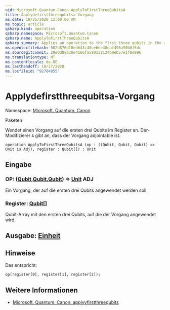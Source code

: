 ```yaml
---
uid: Microsoft.Quantum.Canon.ApplyToFirstThreeQubitsA
title: Applydefirstthreequbitsa-Vorgang
ms.date: 10/26/2020 12:00:00 AM
ms.topic: article
qsharp.kind: operation
qsharp.namespace: Microsoft.Quantum.Canon
qsharp.name: ApplyToFirstThreeQubitsA
qsharp.summary: Applies an operation to the first three qubits in the register. The modifier `A` indicates that the operation is adjointable.
ms.openlocfilehash: 502d876df0ed643c40ce6ee48eaf496a90b0f5dc
ms.sourcegitcommit: 29e0d88a30e4166fa580132124b0eb57e1f0e986
ms.translationtype: MT
ms.contentlocale: de-DE
ms.lasthandoff: 10/27/2020
ms.locfileid: "92704855"
---
```

# <a name="applytofirstthreequbitsa-operation"></a>Applydefirstthreequbitsa-Vorgang

Namespace: [Microsoft. Quantum. Canon](xref:Microsoft.Quantum.Canon)

Paketen [](https://nuget.org/packages/)


Wendet einen Vorgang auf die ersten drei Qubits im Register an.
Der-Modifizierer `A` gibt an, dass der Vorgang adjointable ist.

```qsharp
operation ApplyToFirstThreeQubitsA (op : ((Qubit, Qubit, Qubit) => Unit is Adj), register : Qubit[]) : Unit
```


## <a name="input"></a>Eingabe

### <a name="op--qubitqubitqubit--unit-adj"></a>OP: ([Qubit](xref:microsoft.quantum.lang-ref.qubit),[Qubit](xref:microsoft.quantum.lang-ref.qubit),[Qubit](xref:microsoft.quantum.lang-ref.qubit)) => [Unit](xref:microsoft.quantum.lang-ref.unit) ADJ

Ein Vorgang, der auf die ersten drei Qubits angewendet werden soll.


### <a name="register--qubit"></a>Register: [Qubit](xref:microsoft.quantum.lang-ref.qubit)[]

Qubit-Array mit den ersten drei Qubits, auf die der Vorgang angewendet wird.



## <a name="output--unit"></a>Ausgabe: [Einheit](xref:microsoft.quantum.lang-ref.unit)



## <a name="remarks"></a>Hinweise

Das entspricht:

```qsharp
op(register[0], register[1], register[2]);
```

## <a name="see-also"></a>Weitere Informationen

- [Microsoft. Quantum. Canon. applyyfirstthreequbits](xref:Microsoft.Quantum.Canon.ApplyToFirstThreeQubits)